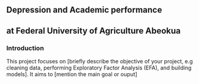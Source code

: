 ## Depression and Academic performance 

## at Federal University of Agriculture Abeokua

### Introduction

This project focuses on [briefly describe the objective of your project, e.g cleaning data, performing Exploratory Factor Analysis (EFA), and building models]. It aims to [mention the main goal or ouput]

